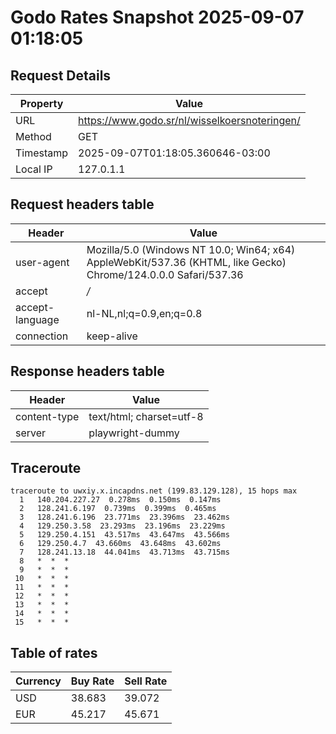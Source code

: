# Godo Rates Snapshot 2025-09-07 01:18:05
## Request Details

| Property | Value |
|----------|-------|
| URL | https://www.godo.sr/nl/wisselkoersnoteringen/ |
| Method | GET |
| Timestamp | 2025-09-07T01:18:05.360646-03:00 |
| Local IP | 127.0.1.1 |
    
## Request headers table

| Header | Value |
|--------|-------|
| user-agent | Mozilla/5.0 (Windows NT 10.0; Win64; x64) AppleWebKit/537.36 (KHTML, like Gecko) Chrome/124.0.0.0 Safari/537.36 |
| accept | */* |
| accept-language | nl-NL,nl;q=0.9,en;q=0.8 |
| connection | keep-alive |

    
## Response headers table
| Header | Value |
|--------|-------|
| content-type | text/html; charset=utf-8 |
| server | playwright-dummy |

## Traceroute 

```
traceroute to uwxiy.x.incapdns.net (199.83.129.128), 15 hops max
  1   140.204.227.27  0.278ms  0.150ms  0.147ms 
  2   128.241.6.197  0.739ms  0.399ms  0.465ms 
  3   128.241.6.196  23.771ms  23.396ms  23.462ms 
  4   129.250.3.58  23.293ms  23.196ms  23.229ms 
  5   129.250.4.151  43.517ms  43.647ms  43.566ms 
  6   129.250.4.7  43.660ms  43.648ms  43.602ms 
  7   128.241.13.18  44.041ms  43.713ms  43.715ms 
  8   *  *  * 
  9   *  *  * 
 10   *  *  * 
 11   *  *  * 
 12   *  *  * 
 13   *  *  * 
 14   *  *  * 
 15   *  *  * 

```


## Table of rates

| Currency | Buy Rate | Sell Rate |
|----------|----------|-----------|
| USD | 38.683 | 39.072 |
| EUR | 45.217 | 45.671 |
